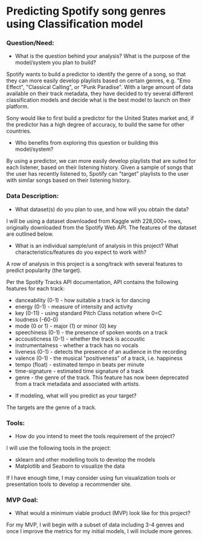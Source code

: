 #  Predicting Spotify song genres using Classification model

### Question/Need:

* What is the question behind your analysis? What is the purpose of the model/system you plan to build?

Spotify wants to build a predictor to identify the genre of a song, so that they can more easily develop playlists based on certain genres, e.g. "Emo Effect", "Classical Calling", or "Punk Paradise". With a large amount of data available on their track metadata, they have decided to try several different classification models and decide what is the best model to launch on their platform.

Sony would like to first build a predictor for the United States market and, if the predictor has a high degree of accuracy,
to build the same for other countries.

* Who benefits from exploring this question or building this model/system?

By using a predictor, we can more easily develop playlists that are suited for each listener, based on their listening history. Given a sample of songs that the user has recently listened to, Spotify can "target" playlists to the user with similar songs based on their listening history.

### Data Description:

* What dataset(s) do you plan to use, and how will you obtain the data?

I will be using a dataset downloaded from Kaggle with 228,000+ rows, originally downloaded from the Spotify Web API. The features of the dataset are outlined below.

* What is an individual sample/unit of analysis in this project? What characteristics/features do you expect to work with?

A row of analysis in this project is a song/track with several features to predict popularity (the
target).

Per the Spotify Tracks API documentation, API contains the following features for each track: 
- danceability (0-1) - how suitable a track is for dancing
- energy (0-1) - measure of intensity and activity
- key (0-11) - using standard Pitch Class notation where 0=C
- loudness (-60-0)
- mode (0 or 1) - major (1) or minor (0) key
- speechiness (0-1) - the presence of spoken words on a track
- accousticness (0-1) - whether the track is accoustic
- instrumentalness - whether a track has no vocals
- liveness (0-1) - detects the presence of an audience in the recording
- valence (0-1) - the musical "positiveness" of a track, i.e. happiness 
- tempo (float) - estimated tempo in beats per minute
- time-signature - estimated time signature of a track
- genre - the genre of the track. This feature has now been deprecated from a track metadata and associated with artists.

* If modeling, what will you predict as your target?

The targets are the genre of a track. 


### Tools:

* How do you intend to meet the tools requirement of the project?

I will use the following tools in the project:
- sklearn and other modelling tools to develop the models
- Matplotlib and Seaborn to visualize the data

If I have enough time, I may consider using fun visualization tools or presentation tools to develop a recommender site. 


### MVP Goal:

* What would a minimum viable product (MVP) look like for this project?

For my MVP, I will begin with a subset of data including 3-4 genres and once I improve the metrics for my initial models, I will include more genres. 
